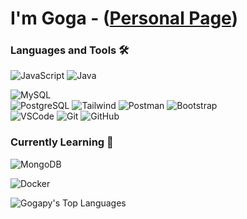 <h1>I'm Goga - (<a href="https://gogapy.github.io/" target="_blank">Personal Page</a>)</h1> 

### Languages and Tools 🛠️
![JavaScript](https://img.shields.io/badge/JavaScript-F7DF1E?style=falt&logo=JavaScript&logoColor=white)
![Java](https://img.shields.io/badge/Java-007396?style=flat&logo=Java&logoColor=white)
<!-- ![TypeScript](https://img.shields.io/badge/-TypeScript-007acc?style=flat&logo=TypeScript&logoColor=white) -->
<!-- ![PHP](https://img.shields.io/badge/-PHP-777bb4?style=flat&logo=PHP&logoColor=white) -->
![MySQL](https://img.shields.io/badge/-MySQL-4479A1?style=flat&logo=MySQL&logoColor=white)  
![PostgreSQL](https://img.shields.io/badge/-PostgreSQL-4169E1?style=flat&logo=PostgreSQL&logoColor=white)
![Tailwind](https://img.shields.io/badge/-Tailwind%20CSS-38B2AC?style=flat&logo=Tailwind%20CSS&logoColor=white)
![Postman](https://img.shields.io/badge/-Postman-FF6C37?style=flat&logo=Postman&logoColor=white)
![Bootstrap](https://img.shields.io/badge/-Bootstrap-563D7C?style=flat&logo=Bootstrap&logoColor=white)  
![VSCode](https://img.shields.io/badge/-VSCode-007ACC?style=flat&logo=visual-studio-code&logoColor=white)
![Git](https://img.shields.io/badge/Git-F05032?style=flat&logo=Git&logoColor=white)
![GitHub](https://img.shields.io/badge/GitHub-181717?style=flat&logo=GitHub&logoColor=white)
<!-- ![Sass](https://img.shields.io/badge/Sass-CC6699?style=flat&logo=Sass&logoColor=white) -->

### Currently Learning 🧠
<!-- ![Rust](https://img.shields.io/badge/Rust-white?style=flat&logo=Rust&logoColor=black) -->
<!-- ![Node.js](https://img.shields.io/badge/-Node.js-339933?style=flat&logo=Node.js&logoColor=white) -->
![MongoDB](https://img.shields.io/badge/-MongoDB-47A248?style=flat&logo=MongoDB&logoColor=white)
<!-- ![Python](https://img.shields.io/badge/-Python%203-3776AB?style=flat&logo=Python&logoColor=white) --> 
![Docker](https://img.shields.io/badge/-Docker-2496ED?style=flat&logo=Docker&logoColor=white)

 ![Gogapy's Top Languages](https://github-readme-stats.vercel.app/api/top-langs/?username=gogapy&theme=dark&show_icons=true&hide_border=true&layout=compact)

<h1></h1>

